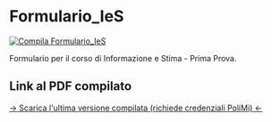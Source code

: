 # Formulario_IeS

[![Compila Formulario_IeS](https://github.com/oznoelr/Formulario_IeS/actions/workflows/main_workflow.yml/badge.svg)](https://github.com/oznoelr/Formulario_IeS/actions/workflows/main_workflow.yml)

Formulario per il corso di Informazione e Stima - Prima Prova.

## Link al PDF compilato

[-> Scarica l'ultima versione compilata (richiede credenziali PoliMi) <-](https://polimi365-my.sharepoint.com/:b:/g/personal/10797603_polimi_it/ERZSYXlLqw1CjWmbK1GTY88B4W0IKTsufBXkXefS_5C2MQ)
